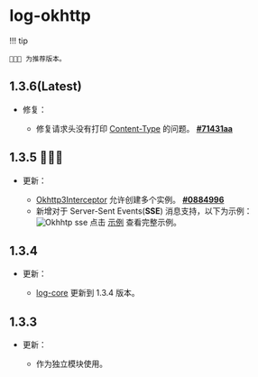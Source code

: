 # log-okhttp

!!! tip 

    🥳🥳🥳 为推荐版本。

## 1.3.6(Latest) 

- 修复：

    - 修复请求头没有打印 [Content-Type](https://developer.mozilla.org/en-US/docs/Web/HTTP/Headers/Content-Type) 的问题。 [**#71431aa**](https://github.com/SakurajimaMaii/Android-Vast-Extension/commit/71431aab1b11868d96a4b3d5f96abb63855311aa)

## 1.3.5 🥳🥳🥳

- 更新：

    - [Okhttp3Interceptor](https://api.ave.entropy2020.cn/log/okhttp/com.log.vastgui.okhttp/-okhttp3-interceptor/index.html) 允许创建多个实例。 [**#0884996**](https://github.com/SakurajimaMaii/Android-Vast-Extension/commit/0884996ed51478846617819a63772bfee48541a1)
    - 新增对于 Server-Sent Events(**SSE**) 消息支持，以下为示例：![Okhhtp sse](../img/log_okhttp_sse.png) 点击 [示例](https://github.com/SakurajimaMaii/Android-Vast-Extension/tree/log/canary/libraries/log/okhttp/src/test/kotlin/SimpleTest.kt) 查看完整示例。

## 1.3.4

- 更新：

    - [log-core](https://central.sonatype.com/artifact/io.github.sakurajimamaii/log-core/overview) 更新到 1.3.4 版本。

## 1.3.3

- 更新：

    - 作为独立模块使用。